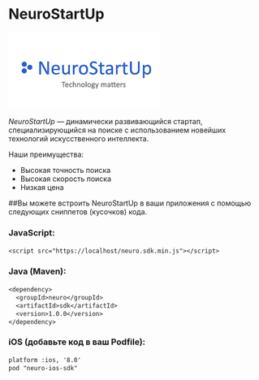 #  NeuroStartUp

![](logo.png)

*NeuroStartUp* — динамически развивающийся стартап, специализирующийся на поиске с использованием новейших технологий искусственного интеллекта.

Наши преимущества:
* Высокая точность поиска
* Высокая скорость поиска
* Низкая цена

##Вы можете встроить NeuroStartUp в ваши приложения с помощью следующих сниппетов (кусочков) кода.

### JavaScript:

```<script src="https://localhost/neuro.sdk.min.js"></script>```

### Java (Maven):
```
<dependency>
  <groupId>neuro</groupId>
  <artifactId>sdk</artifactId>
  <version>1.0.0</version>
</dependency>
```
### iOS (добавьте код в ваш Podfile):
```
platform :ios, '8.0'
pod "neuro-ios-sdk"
```